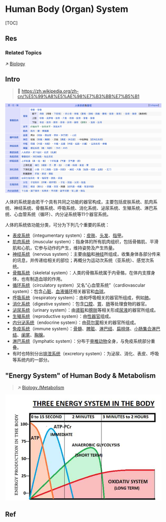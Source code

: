 # Human Body (Organ) System

[TOC]



## Res
### Related Topics
↗ [Biology](../../../Nature%20Science%20&%20Technology%20(Engineering)/Biology/Biology.md)



## Intro
> 🔗 https://zh.wikipedia.org/zh-cn/%E5%99%A8%E5%AE%98%E7%B3%BB%E7%B5%B1

![](../../../../Assets/Pics/Screenshot%202025-07-03%20at%2013.40.24.png)

人体的系统是由若干个具有共同之功能的器官构成，主要包括皮肤系统、肌肉系统、神经系统、骨骼系统、呼吸系统、消化系统、泌尿系统、生殖系统、淋巴系统、心血管系统（循环）、内分泌系统等11个器官系统。

人体的系统依功能分类，可分为下列几个重要的系统：
- [表皮系统](https://zh.wikipedia.org/wiki/%E8%A1%A8%E7%9A%AE%E7%B3%BB%E7%B5%B1 "表皮系统")（integumentary system）：[皮肤](https://zh.wikipedia.org/wiki/%E7%9A%AE%E8%86%9A "皮肤")、[头发](https://zh.wikipedia.org/wiki/%E9%A0%AD%E9%AB%AE "头发")、[指甲](https://zh.wikipedia.org/wiki/%E6%8C%87%E7%94%B2 "指甲")。
- [肌肉系统](https://zh.wikipedia.org/wiki/%E8%82%8C%E8%82%89%E7%B3%BB%E7%B5%B1 "肌肉系统")（muscular system）：指身体的所有肌肉组织，包括骨骼肌、平滑肌和心肌，它参与动作的产生，维持姿势及产生热量。
- [神经系统](https://zh.wikipedia.org/wiki/%E7%A5%9E%E7%B6%93%E7%B3%BB%E7%B5%B1 "神经系统")（nervous system）：主要由[脑](https://zh.wikipedia.org/wiki/%E8%85%A6 "脑")和[神经](https://zh.wikipedia.org/wiki/%E7%A5%9E%E7%B6%93 "神经")所组成，收集身体各部分传来的讯息，并传递给相关的部位；再概分为运动次系统（亚系统）、感觉次系统。
- [骨骼系统](https://zh.wikipedia.org/wiki/%E9%AA%A8%E9%AA%BC%E7%B3%BB%E7%B5%B1 "骨骼系统")（skeletal system）：人类的骨骼系统属于内骨骼，在体内支撑身体，也有制造血球的作用。
- [循环系统](https://zh.wikipedia.org/wiki/%E5%BE%AA%E7%92%B0%E7%B3%BB%E7%B5%B1 "循环系统")（circulatory system）又名“心血管系统”（cardiovascular system）：包含[心脏](https://zh.wikipedia.org/wiki/%E5%BF%83%E8%87%9F "心脏")、[血液循环](https://zh.wikipedia.org/wiki/%E8%A1%80%E6%B6%B2%E5%BE%AA%E7%8E%AF "血液循环")相关器官和[血球](https://zh.wikipedia.org/wiki/%E8%A1%80%E7%90%83 "血球")。
- [呼吸系统](https://zh.wikipedia.org/wiki/%E5%91%BC%E5%90%B8%E7%B3%BB%E7%B5%B1 "呼吸系统")（respiratory system）：由和呼吸相关的器官所组成，例如[肺](https://zh.wikipedia.org/wiki/%E8%82%BA "肺")。
- [消化系统](https://zh.wikipedia.org/wiki/%E6%B6%88%E5%8C%96%E7%B3%BB%E7%B5%B1 "消化系统")（digestive system）：包含[口腔](https://zh.wikipedia.org/wiki/%E5%8F%A3%E8%85%94 "口腔")、[胃](https://zh.wikipedia.org/wiki/%E8%83%83 "胃")、[肠](https://zh.wikipedia.org/wiki/%E8%85%B8 "肠")等处理食物的器官。
- [泌尿系统](https://zh.wikipedia.org/wiki/%E6%B3%8C%E5%B0%BF%E7%B3%BB%E7%B5%B1 "泌尿系统")（urinary system）：由[肾脏](https://zh.wikipedia.org/wiki/%E8%82%BE "肾")和[膀胱](https://zh.wikipedia.org/wiki/%E8%86%80%E8%83%B1 "膀胱")等相关形成[尿液](https://zh.wikipedia.org/wiki/%E5%B0%BF%E6%B6%B2 "尿液")的器官所组成。
- [生殖系统](https://zh.wikipedia.org/wiki/%E7%94%9F%E6%AE%96%E7%B3%BB%E7%B5%B1 "生殖系统")（reproductive system）：由[性器官](https://zh.wikipedia.org/wiki/%E6%80%A7%E5%99%A8%E5%AE%98 "性器官")组成。
- [内分泌系统](https://zh.wikipedia.org/wiki/%E5%85%A7%E5%88%86%E6%B3%8C%E7%B3%BB%E7%B5%B1 "内分泌系统")（endocrine system）：由[荷尔蒙](https://zh.wikipedia.org/wiki/%E8%8D%B7%E7%88%BE%E8%92%99 "荷尔蒙")相关的器官所组成。
- [免疫系统](https://zh.wikipedia.org/wiki/%E5%85%8D%E7%96%AB%E7%B3%BB%E7%B5%B1 "免疫系统")（immune system）：[骨髓](https://zh.wikipedia.org/wiki/%E9%AA%A8%E9%AB%93 "骨髓")、[脾脏](https://zh.wikipedia.org/wiki/%E8%84%BE%E8%87%9F "脾脏")、[淋巴结](https://zh.wikipedia.org/wiki/%E6%B7%8B%E5%B7%B4%E7%B5%90 "淋巴结")、[扁桃体](https://zh.wikipedia.org/wiki/%E6%89%81%E6%A1%83%E9%AB%94 "扁桃体")、[小肠集合淋巴结](https://zh.wikipedia.org/w/index.php?title=%E5%B0%8F%E8%85%B8%E9%9B%86%E5%90%88%E6%B7%8B%E5%B7%B4%E7%B5%90&action=edit&redlink=1 "小肠集合淋巴结（页面不存在）")、[阑尾](https://zh.wikipedia.org/wiki/%E9%97%8C%E5%B0%BE "阑尾")、[胸腺](https://zh.wikipedia.org/wiki/%E8%83%B8%E8%85%BA "胸腺")。
- [淋巴系统](https://zh.wikipedia.org/wiki/%E6%B7%8B%E5%B7%B4%E7%B3%BB%E7%B5%B1 "淋巴系统")（lymphatic system）：分布于[脊椎动物](https://zh.wikipedia.org/wiki/%E8%84%8A%E6%A4%8E%E5%8B%95%E7%89%A9 "脊椎动物")全身，与免疫系统部分重叠。
- 有时也特别分出[排泄系统](https://zh.wikipedia.org/w/index.php?title=%E6%8E%92%E6%B3%84%E7%B3%BB%E7%B5%B1&action=edit&redlink=1 "排泄系统（页面不存在）")（excretory system）：为泌尿、消化、表皮、呼吸等系统内的一部分。



## "Energy System" of Human Body & Metabolism
> ↗ [Biology /Metabolism](../../../Nature%20Science%20&%20Technology%20(Engineering)/Biology/Biology.md#Metabolism)

![](../../../../Assets/Pics/Pasted%20image%2020250704005553.png)



## Ref
[Bioenergetic systems | wikipedia]: https://en.wikipedia.org/wiki/Bioenergetic_systems

[The three main energy systems of the human body]: https://www.freeletics.com/en/blog/posts/human-energy-systems-beginners-guide/
[Track and field for Masters Athletes 6: Understanding energy systems]: https://www.canada.ca/en/department-national-defence/maple-leaf/rcaf/2020/10/track-and-field-for-masters-athletes-6-understanding-energy-systems.html
